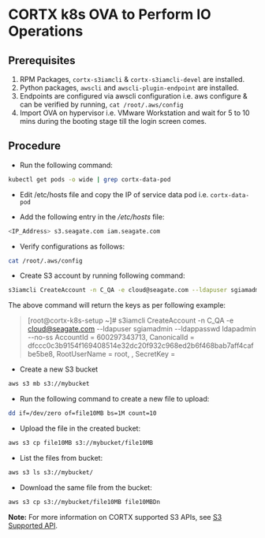 CORTX k8s OVA to Perform IO Operations
======================================


## Prerequisites

1. RPM Packages, `cortx-s3iamcli` & `cortx-s3iamcli-devel` are installed.
1. Python packages, `awscli` and `awscli-plugin-endpoint` are installed.
1. Endpoints are configured via awscli configuration i.e. aws configure & can be verified by running, `cat /root/.aws/config`
1. Import OVA on hypervisor i.e. VMware Workstation and wait for 5 to 10 mins during the booting stage till the login screen comes.


## Procedure

- Run the following command:
```bash
kubectl get pods -o wide | grep cortx-data-pod
```

- Edit /etc/hosts file and copy the IP of service data pod i.e. `cortx-data-pod`

- Add the following entry in the */etc/hosts* file:
```bash
<IP_Address> s3.seagate.com iam.seagate.com
```

- Verify configurations as follows:
```bash
cat /root/.aws/config
```

- Create S3 account by running following command:
```bash
s3iamcli CreateAccount -n C_QA -e cloud@seagate.com --ldapuser sgiamadmin --ldappasswd ldapadmin --no-ss
```

The above command will return the keys as per following example:

> [root@cortx-k8s-setup ~]# s3iamcli CreateAccount -n C_QA -e cloud@seagate.com --ldapuser sgiamadmin --ldappasswd ldapadmin --no-ss
AccountId = 600297343713, CanonicalId = dfccc0c3b9154f169408514e32dc20f932c968ed2b6f468bab7aff4cafbe5be8, RootUserName = root, <xxxxAccessKeyxxxx>, SecretKey = <xxxxSecretKeyxxxx>

- Create a new S3 bucket
```bash
aws s3 mb s3://mybucket
```

- Run the following command to create a new file to upload:
```bash
dd if=/dev/zero of=file10MB bs=1M count=10
```

- Upload the file in the created bucket:
```bash
aws s3 cp file10MB s3://mybucket/file10MB
```

- List the files from bucket:
```bash
aws s3 ls s3://mybucket/
```

- Download the same file from the bucket:
```bash
aws s3 cp s3://mybucket/file10MB file10MBDn
```

**Note:** For more information on CORTX supported S3 APIs, see [S3 Supported API](https://github.com/Seagate/cortx-s3server/blob/main/docs/s3-supported-api.md "S3 Supported API").
